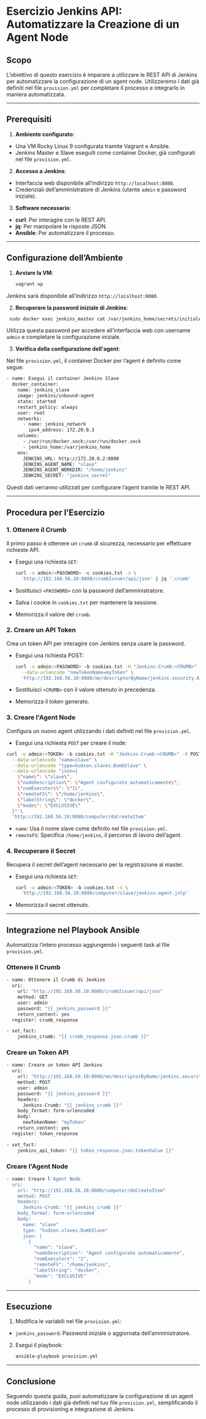 # Esercizio Jenkins API: Automatizzare la Creazione di un Agent Node

## Scopo

L’obiettivo di questo esercizio è imparare a utilizzare le REST API di Jenkins per automatizzare la configurazione di un agent node. Utilizzeremo i dati già definiti nel file `provision.yml` per completare il processo e integrarlo in maniera automatizzata.

---

## Prerequisiti

1. **Ambiente configurato**:
- Una VM Rocky Linux 9 configurata tramite Vagrant e Ansible.
- Jenkins Master e Slave eseguiti come container Docker, già configurati nel file `provision.yml`.

2. **Accesso a Jenkins**:
- Interfaccia web disponibile all’indirizzo `http://localhost:8080`.
- Credenziali dell’amministratore di Jenkins (utente `admin` e password iniziale).

3. **Software necessario**:
- **curl**: Per interagire con le REST API.
- **jq**: Per manipolare le risposte JSON.
- **Ansible**: Per automatizzare il processo.

---

## Configurazione dell’Ambiente

1. **Avviare la VM**:
   ```bash
   vagrant up
   ```

Jenkins sarà disponibile all’indirizzo `http://localhost:8080`.

2. **Recuperare la password iniziale di Jenkins**:
  ```bash
   sudo docker exec jenkins_master cat /var/jenkins_home/secrets/initialAdminPassword
   ```

Utilizza questa password per accedere all’interfaccia web con username `admin` e completare la configurazione iniziale.

3. **Verifica della configurazione dell'agent**:

Nel file `provision.yml`, il container Docker per l’agent è definito come segue:
```bash
- name: Esegui il container Jenkins Slave
  docker_container:
    name: jenkins_slave
    image: jenkins/inbound-agent
    state: started
    restart_policy: always
    user: root
    networks:
      - name: jenkins_network
        ipv4_address: 172.20.0.3
    volumes:
      - /var/run/docker.sock:/var/run/docker.sock
      - jenkins_home:/var/jenkins_home
    env:
      JENKINS_URL: http://172.20.0.2:8080
      JENKINS_AGENT_NAME: "slave"
      JENKINS_AGENT_WORKDIR: "/home/jenkins"
      JENKINS_SECRET: "jenkins_secret"
```

Questi dati verranno utilizzati per configurare l’agent tramite le REST API.

---

## Procedura per l’Esercizio

### 1. Ottenere il Crumb

Il primo passo è ottenere un `crumb` di sicurezza, necessario per effettuare richieste API.

- Esegui una richiesta `GET`:
   ```bash
   curl -u admin:<PASSWORD> -c cookies.txt -s \
     'http://192.168.56.10:8080/crumbIssuer/api/json' | jq '.crumb'
   ```

- Sostituisci `<PASSWORD>` con la password dell’amministratore.
- Salva i cookie in `cookies.txt` per mantenere la sessione.
- Memorizza il valore del `crumb`.

### 2. Creare un API Token

Crea un token API per interagire con Jenkins senza usare la password.

- Esegui una richiesta POST:
   ```bash
   curl -u admin:<PASSWORD> -b cookies.txt -H "Jenkins-Crumb:<CRUMB>" -X POST \
     --data-urlencode "newTokenName=myToken" \
     'http://192.168.56.10:8080/me/descriptorByName/jenkins.security.ApiTokenProperty/generateNewToken'
   ```

- Sostituisci `<CRUMB>` con il valore ottenuto in precedenza.
- Memorizza il token generato.

### 3. Creare l'Agent Node

Configura un nuovo agent utilizzando i dati definiti nel file `provision.yml`.

- Esegui una richiesta `POST` per creare il node:
```bash
curl -u admin:<TOKEN> -b cookies.txt -H "Jenkins-Crumb:<CRUMB>" -X POST \
  --data-urlencode "name=slave" \
  --data-urlencode "type=hudson.slaves.DumbSlave" \
  --data-urlencode "json={
    \"name\": \"slave\",
    \"nodeDescription\": \"Agent configurato automaticamente\",
    \"numExecutors\": \"1\",
    \"remoteFS\": \"/home/jenkins\",
    \"labelString\": \"docker\",
    \"mode\": \"EXCLUSIVE\"
  }" \
  'http://192.168.56.10:8080/computer/doCreateItem'
```

- `name`: Usa il nome slave come definito nel file `provision.yml`.
- `remoteFS`: Specifica `/home/jenkins`, il percorso di lavoro dell’agent.

### 4. Recuperare il Secret

Recupera il secret dell’agent necessario per la registrazione al master.

- Esegui una richiesta `GET`:
   ```bash
   curl -u admin:<TOKEN> -b cookies.txt -s \
     'http://192.168.56.10:8080/computer/slave/jenkins-agent.jnlp'
   ```

- Memorizza il secret ottenuto.

---

## Integrazione nel Playbook Ansible

Automatizza l’intero processo aggiungendo i seguenti task al file `provision.yml`.

### Ottenere il Crumb
```bash
- name: Ottenere il Crumb di Jenkins
  uri:
    url: "http://192.168.56.10:8080/crumbIssuer/api/json"
    method: GET
    user: admin
    password: "{{ jenkins_password }}"
    return_content: yes
  register: crumb_response

- set_fact:
    jenkins_crumb: "{{ crumb_response.json.crumb }}"
```

### Creare un Token API
```bash
- name: Creare un token API Jenkins
  uri:
    url: "http://192.168.56.10:8080/me/descriptorByName/jenkins.security.ApiTokenProperty/generateNewToken"
    method: POST
    user: admin
    password: "{{ jenkins_password }}"
    headers:
      Jenkins-Crumb: "{{ jenkins_crumb }}"
    body_format: form-urlencoded
    body:
      newTokenName: "myToken"
    return_content: yes
  register: token_response

- set_fact:
    jenkins_api_token: "{{ token_response.json.tokenValue }}"
```

### Creare l'Agent Node
```bash
- name: Creare l'Agent Node
  uri:
    url: "http://192.168.56.10:8080/computer/doCreateItem"
    method: POST
    headers:
      Jenkins-Crumb: "{{ jenkins_crumb }}"
    body_format: form-urlencoded
    body:
      name: "slave"
      type: "hudson.slaves.DumbSlave"
      json: |
        {
          "name": "slave",
          "nodeDescription": "Agent configurato automaticamente",
          "numExecutors": "1",
          "remoteFS": "/home/jenkins",
          "labelString": "docker",
          "mode": "EXCLUSIVE"
        }
```

---

## Esecuzione

1. Modifica le variabili nel file `provision.yml`:

- `jenkins_password`: Password iniziale o aggiornata dell’amministratore.

2. Esegui il playbook:
   ```bash
   ansible-playbook provision.yml
   ```

---

## Conclusione

Seguendo questa guida, puoi automatizzare la configurazione di un agent node utilizzando i dati già definiti nel tuo file `provision.yml`, semplificando il processo di provisioning e integrazione di Jenkins.
